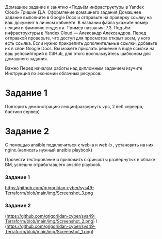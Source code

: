 Домашнее задание к занятию «Подъём инфраструктуры в Yandex Cloud» Гришин Д.А.
Оформление домашнего задания
Домашнее задание выполните в Google Docs и отправьте на проверку ссылку на ваш документ в личном кабинете.
В названии файла укажите номер лекции и фамилию студента. Пример названия: 7.3. Подъём инфраструктуры в Yandex Cloud — Александр Александров.
Перед отправкой проверьте, что доступ для просмотра открыт всем, у кого есть ссылка. Если нужно прикрепить дополнительные ссылки, добавьте их в свой Google Docs.
Вы можете прислать решение в виде ссылки на ваш репозийторий в GitHub, для этого воспользуйтесь шаблоном для домашнего задания.

Важно
Перед началом работы над дипломным заданием изучите Инструкция по экономии облачных ресурсов.

# Задание 1
Повторить демонстрацию лекции(развернуть vpc, 2 веб сервера, бастион сервер)

# Задание 2
С помощью ansible подключиться к web-a и web-b , установить на них nginx.(написать нужный ansible playbook)

Провести тестирование и приложить скриншоты развернутых в облаке ВМ, успешно отработавшего ansible playbook.

### Задание 1
https://github.com/grigoriidan-cyber/sys49-Terraform/blob/main/img/Screenshot_3.png

### Задание 2
(https://github.com/grigoriidan-cyber/sys49-Terraform/blob/main/img/Screenshot_2.png)
!(https://github.com/grigoriidan-cyber/sys49-Terraform/blob/main/img/Screenshot_1.png)
